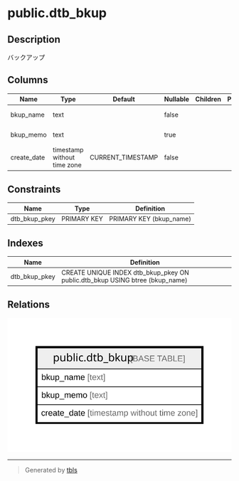 # public.dtb_bkup

## Description

バックアップ

## Columns

| Name | Type | Default | Nullable | Children | Parents | Comment |
| ---- | ---- | ------- | -------- | -------- | ------- | ------- |
| bkup_name | text |  | false |  |  | バックアップ名 |
| bkup_memo | text |  | true |  |  | バックアップメモ |
| create_date | timestamp without time zone | CURRENT_TIMESTAMP | false |  |  | 作成日時 |

## Constraints

| Name | Type | Definition |
| ---- | ---- | ---------- |
| dtb_bkup_pkey | PRIMARY KEY | PRIMARY KEY (bkup_name) |

## Indexes

| Name | Definition |
| ---- | ---------- |
| dtb_bkup_pkey | CREATE UNIQUE INDEX dtb_bkup_pkey ON public.dtb_bkup USING btree (bkup_name) |

## Relations

![er](public.dtb_bkup.svg)

---

> Generated by [tbls](https://github.com/k1LoW/tbls)
